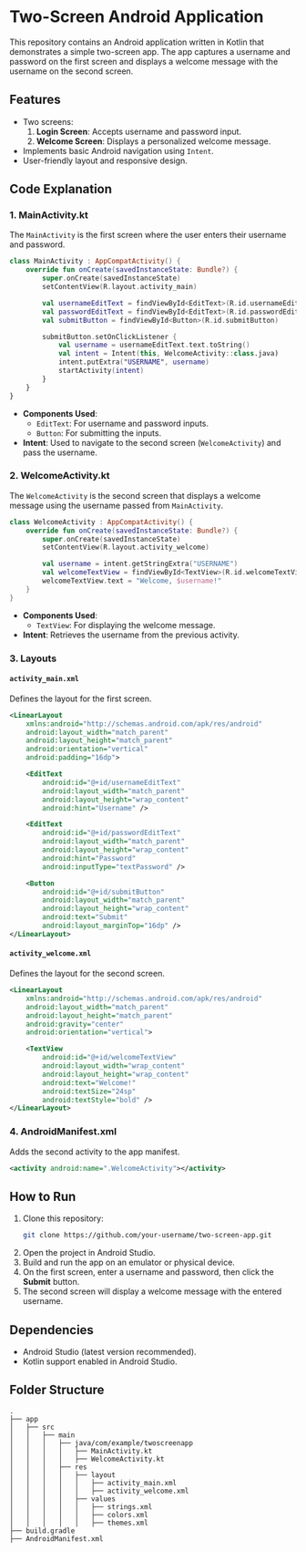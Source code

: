# Two-Screen Android Application

This repository contains an Android application written in Kotlin that demonstrates a simple two-screen app. The app captures a username and password on the first screen and displays a welcome message with the username on the second screen.

## Features
- Two screens:
  1. **Login Screen**: Accepts username and password input.
  2. **Welcome Screen**: Displays a personalized welcome message.
- Implements basic Android navigation using `Intent`.
- User-friendly layout and responsive design.

## Code Explanation

### 1. **MainActivity.kt**
The `MainActivity` is the first screen where the user enters their username and password.

```kotlin
class MainActivity : AppCompatActivity() {
    override fun onCreate(savedInstanceState: Bundle?) {
        super.onCreate(savedInstanceState)
        setContentView(R.layout.activity_main)

        val usernameEditText = findViewById<EditText>(R.id.usernameEditText)
        val passwordEditText = findViewById<EditText>(R.id.passwordEditText)
        val submitButton = findViewById<Button>(R.id.submitButton)

        submitButton.setOnClickListener {
            val username = usernameEditText.text.toString()
            val intent = Intent(this, WelcomeActivity::class.java)
            intent.putExtra("USERNAME", username)
            startActivity(intent)
        }
    }
}
```
- **Components Used**:
  - `EditText`: For username and password inputs.
  - `Button`: For submitting the inputs.
- **Intent**: Used to navigate to the second screen (`WelcomeActivity`) and pass the username.

### 2. **WelcomeActivity.kt**
The `WelcomeActivity` is the second screen that displays a welcome message using the username passed from `MainActivity`.

```kotlin
class WelcomeActivity : AppCompatActivity() {
    override fun onCreate(savedInstanceState: Bundle?) {
        super.onCreate(savedInstanceState)
        setContentView(R.layout.activity_welcome)

        val username = intent.getStringExtra("USERNAME")
        val welcomeTextView = findViewById<TextView>(R.id.welcomeTextView)
        welcomeTextView.text = "Welcome, $username!"
    }
}
```
- **Components Used**:
  - `TextView`: For displaying the welcome message.
- **Intent**: Retrieves the username from the previous activity.

### 3. **Layouts**
#### `activity_main.xml`
Defines the layout for the first screen.
```xml
<LinearLayout
    xmlns:android="http://schemas.android.com/apk/res/android"
    android:layout_width="match_parent"
    android:layout_height="match_parent"
    android:orientation="vertical"
    android:padding="16dp">

    <EditText
        android:id="@+id/usernameEditText"
        android:layout_width="match_parent"
        android:layout_height="wrap_content"
        android:hint="Username" />

    <EditText
        android:id="@+id/passwordEditText"
        android:layout_width="match_parent"
        android:layout_height="wrap_content"
        android:hint="Password"
        android:inputType="textPassword" />

    <Button
        android:id="@+id/submitButton"
        android:layout_width="match_parent"
        android:layout_height="wrap_content"
        android:text="Submit"
        android:layout_marginTop="16dp" />
</LinearLayout>
```

#### `activity_welcome.xml`
Defines the layout for the second screen.
```xml
<LinearLayout
    xmlns:android="http://schemas.android.com/apk/res/android"
    android:layout_width="match_parent"
    android:layout_height="match_parent"
    android:gravity="center"
    android:orientation="vertical">

    <TextView
        android:id="@+id/welcomeTextView"
        android:layout_width="wrap_content"
        android:layout_height="wrap_content"
        android:text="Welcome!"
        android:textSize="24sp"
        android:textStyle="bold" />
</LinearLayout>
```

### 4. **AndroidManifest.xml**
Adds the second activity to the app manifest.
```xml
<activity android:name=".WelcomeActivity"></activity>
```

## How to Run
1. Clone this repository:
   ```bash
   git clone https://github.com/your-username/two-screen-app.git
   ```
2. Open the project in Android Studio.
3. Build and run the app on an emulator or physical device.
4. On the first screen, enter a username and password, then click the **Submit** button.
5. The second screen will display a welcome message with the entered username.

## Dependencies
- Android Studio (latest version recommended).
- Kotlin support enabled in Android Studio.

## Folder Structure
```
.
├── app
│   ├── src
│   │   ├── main
│   │   │   ├── java/com/example/twoscreenapp
│   │   │   │   ├── MainActivity.kt
│   │   │   │   ├── WelcomeActivity.kt
│   │   │   ├── res
│   │   │   │   ├── layout
│   │   │   │   │   ├── activity_main.xml
│   │   │   │   │   ├── activity_welcome.xml
│   │   │   │   ├── values
│   │   │   │   │   ├── strings.xml
│   │   │   │   │   ├── colors.xml
│   │   │   │   │   ├── themes.xml
├── build.gradle
├── AndroidManifest.xml
```

